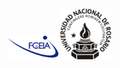 <p float="left">
  <img src="/assets/FCEIA-logo.png" width="100" />
  <img src="/assets/LOGO-UNR-NEGRO.png" width="100" /> 
</p>
